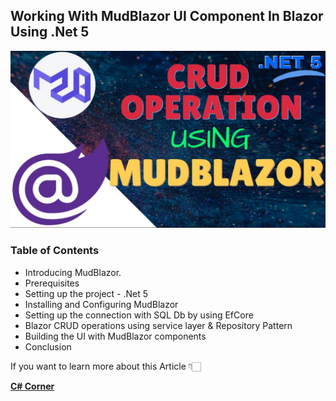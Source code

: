 
## Working With MudBlazor UI Component In Blazor Using .Net 5 

![Alt Text](https://github.com/JayKrishnareddy/MudBlazor_CRUD/blob/master/Blazor.jpg)

### Table of Contents
- Introducing MudBlazor.
- Prerequisites
- Setting up the project - .Net 5 
- Installing and Configuring MudBlazor
- Setting up the connection with SQL Db by using EfCore
- Blazor CRUD operations using service layer & Repository Pattern
- Building the UI with MudBlazor components
- Conclusion

If you want to learn more about this Article 👇🏻

[**C# Corner**](https://www.c-sharpcorner.com/article/working-with-mudblazor-ui-component-in-blazor-using-net-5/ "C# Corner")

